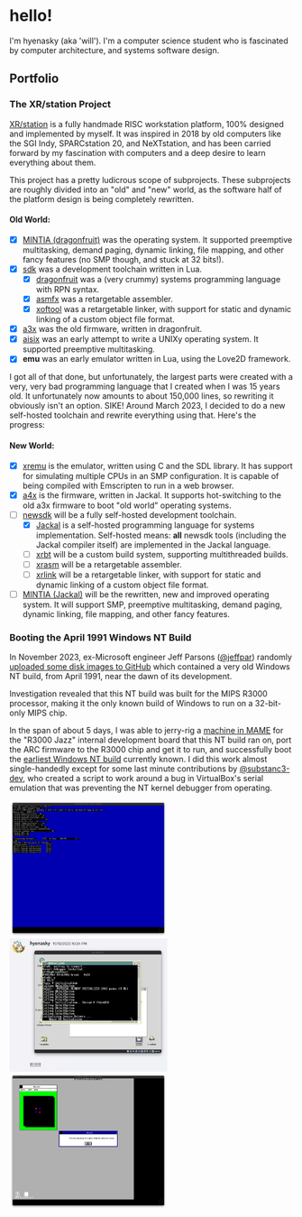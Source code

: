 # hello!

I'm hyenasky (aka 'will'). I'm a computer science student who is fascinated by computer architecture, and systems software design.

## Portfolio

### The XR/station Project

[XR/station](https://xrarch.github.io) is a fully handmade RISC workstation platform, 100% designed and implemented by myself. It was inspired in 2018 by old computers like the SGI Indy, SPARCstation 20, and NeXTstation, and has been carried forward by my fascination with computers and a deep desire to learn everything about them.

This project has a pretty ludicrous scope of subprojects. These subprojects are roughly divided into an "old" and "new" world, as the software half of the platform design is being completely rewritten.

#### Old World:

- [x] [MINTIA (dragonfruit)](https://github.com/xrarch/mintia) was the operating system. It supported preemptive multitasking, demand paging, dynamic linking, file mapping, and other fancy features (no SMP though, and stuck at 32 bits!).
- [x] [sdk](https://github.com/xrarch/sdk) was a development toolchain written in Lua.
    - [x] [dragonfruit](https://github.com/xrarch/sdk/tree/master/dragonfruit) was a (very crummy) systems programming language with RPN syntax.
    - [x] [asmfx](https://github.com/xrarch/sdk/tree/master/asmfx) was a retargetable assembler.
    - [x] [xoftool](https://github.com/xrarch/sdk/tree/master/xoftool) was a retargetable linker, with support for static and dynamic linking of a custom object file format.
- [x] [a3x](https://github.com/xrarch/a4x) was the old firmware, written in dragonfruit.
- [x] [aisix](https://github.com/xrarch/aisix) was an early attempt to write a UNIXy operating system. It supported preemptive multitasking.
- [x] **emu** was an early emulator written in Lua, using the Love2D framework.

I got all of that done, but unfortunately, the largest parts were created with a very, very bad programming language that I created when I was 15 years old. It unfortunately now amounts to about 150,000 lines, so rewriting it obviously isn't an option. SIKE! Around March 2023, I decided to do a new self-hosted toolchain and rewrite everything using that. Here's the progress:

#### New World:

- [x] [xremu](https://github.com/xrarch/xremu) is the emulator, written using C and the SDL library. It has support for simulating multiple CPUs in an SMP configuration. It is capable of being compiled with Emscripten to run in a web browser.
- [x] [a4x](https://github.com/xrarch/a4x) is the firmware, written in Jackal. It supports hot-switching to the old a3x firmware to boot "old world" operating systems.
- [ ] [newsdk](https://github.com/xrarch/newsdk) will be a fully self-hosted development toolchain.
    - [x] [Jackal](https://github.com/xrarch/newsdk/tree/main/Jackal) is a self-hosted programming language for systems implementation. Self-hosted means: **all** newsdk tools (including the Jackal compiler itself) are implemented in the Jackal language.
    - [ ] [xrbt](https://github.com/xrarch/newsdk/tree/main/XrBuildTool) will be a custom build system, supporting multithreaded builds.
    - [ ] [xrasm](https://github.com/xrarch/newsdk/tree/main/XrAsm) will be a retargetable assembler.
    - [ ] [xrlink](https://github.com/xrarch/newsdk/tree/main/XrLink) will be a retargetable linker, with support for static and dynamic linking of a custom object file format.
- [ ] [MINTIA (Jackal)](https://github.com/xrarch/mintia2) will be the rewritten, new and improved operating system. It will support SMP, preemptive multitasking, demand paging, dynamic linking, file mapping, and other fancy features.

### Booting the April 1991 Windows NT Build

In November 2023, ex-Microsoft engineer Jeff Parsons ([@jeffpar](https://github.com/jeffpar)) randomly [uploaded some disk images to GitHub](https://github.com/jeffpar/pcjs-miscdisks/commit/745b046f85939929f6b87baa8e573d2517adc657) which contained a very old Windows NT build, from April 1991, near the dawn of its development.

Investigation revealed that this NT build was built for the MIPS R3000 processor, making it the only known build of Windows to run on a 32-bit-only MIPS chip.

In the span of about 5 days, I was able to jerry-rig a [machine in MAME](https://github.com/hyenasky/mame-r3kjazz) for the "R3000 Jazz" internal development board that this NT build ran on, port the ARC firmware to the R3000 chip and get it to run, and successfully boot the [earliest Windows NT build](https://betawiki.net/wiki/Windows_NT_3.1_April_1991_build) currently known. I did this work almost single-handedly except for some last minute contributions by [@substanc3-dev](https://github.com/substanc3-dev), who created a script to work around a bug in VirtualBox's serial emulation that was preventing the NT kernel debugger from operating.

<img src="https://raw.githubusercontent.com/hyenasky/hyenasky/main/arc3000.png" width="280"><img src="https://raw.githubusercontent.com/hyenasky/hyenasky/main/aprilntboot.png" width="280"><img src="https://raw.githubusercontent.com/hyenasky/hyenasky/main/aprilntrunning.png" width="280">